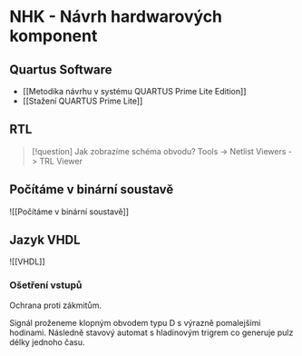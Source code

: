# NHK - Návrh hardwarových komponent

## Quartus Software
- [[Metodika návrhu v systému QUARTUS Prime Lite Edition]]
- [[Stažení QUARTUS Prime Lite]]

## RTL
> [!question] Jak zobrazíme schéma obvodu?
Tools -> Netlist Viewers -> TRL Viewer
## Počítáme v binární soustavě
![[Počítáme v binární soustavě]]
## Jazyk VHDL
![[VHDL]]

### Ošetření vstupů

Ochrana proti zákmitům.

Signál proženeme klopným obvodem typu D s výrazně pomalejšími hodinami. 
Následně stavový automat s hladinovým trigrem co generuje pulz délky jednoho času.